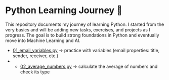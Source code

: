 # Python Learning Journey 🐍

This repository documents my journey of learning Python. I started from the very basics and will be adding new tasks, exercises, and projects as I progress. The goal is to build strong foundations in Python and eventually move into Machine Learning and AI.

- [01_email_variables.py](tasks/01_email_variables.py) → practice with variables (email properties: title, sender, receiver, etc.)
- - [02_average_numbers.py](tasks/02_average_numbers.py) → calculate the average of numbers and check its type


